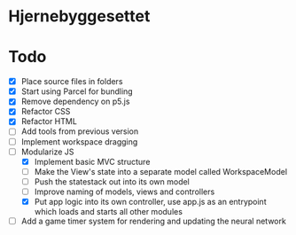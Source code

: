 # Hjernebyggesettet

# Todo
- [x] Place source files in folders
- [x] Start using Parcel for bundling 
- [x] Remove dependency on p5.js
- [x] Refactor CSS
- [x] Refactor HTML
- [ ] Add tools from previous version
- [ ] Implement workspace dragging
- [ ] Modularize JS
  - [x] Implement basic MVC structure
  - [ ] Make the View's state into a separate model called WorkspaceModel
  - [ ] Push the statestack out into its own model
  - [ ] Improve naming of models, views and controllers
  - [x] Put app logic into its own controller, use app.js as an entrypoint which loads and starts all other modules
- [ ] Add a game timer system for rendering and updating the neural network